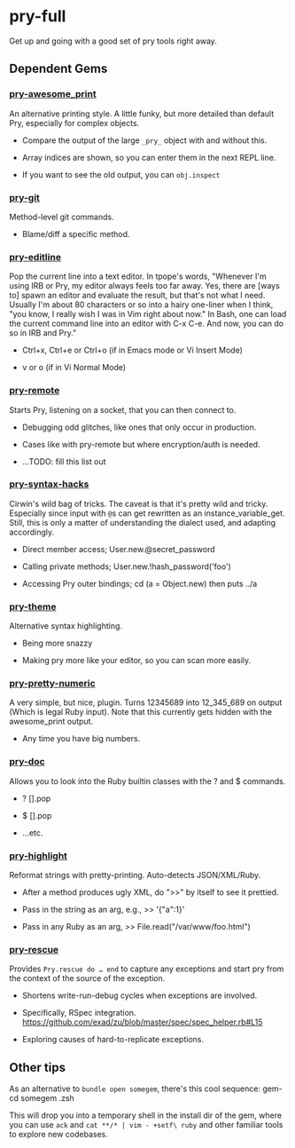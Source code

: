 # pry-full

Get up and going with a good set of pry tools right away.



## Dependent Gems


### [pry-awesome_print](https://github.com/michaeldv/awesome_print#readme)

An alternative printing style. A little funky, but more detailed than default Pry, especially for complex objects.


  
- Compare the output of the large `_pry_` object with and without this.
  
- Array indices are shown, so you can enter them in the next REPL line.
  
- If you want to see the old output, you can `obj.inspect`
  



### [pry-git](https://github.com/pry/pry-git)

Method-level git commands.


  
- Blame/diff a specific method.
  



### [pry-editline](https://github.com/tpope/pry-editline)

Pop the current line into a text editor. In tpope's words, &quot;Whenever I'm using IRB or Pry, my editor always feels too far away. Yes, there are [ways to] spawn an editor and evaluate the result, but that's not what I need. Usually I'm about 80 characters or so into a hairy one-liner when I think, &quot;you know, I really wish I was in Vim right about now.&quot; In Bash, one can load the current command line into an editor with C-x C-e. And now, you can do so in IRB and Pry.&quot;


  
- Ctrl+x, Ctrl+e or Ctrl+o  (if in Emacs mode or Vi Insert Mode)
  
- v or o (if in Vi Normal Mode)
  



### [pry-remote](https://github.com/simulacre/pry-remote-em#readme)

Starts Pry, listening on a socket, that you can then connect to.


  
- Debugging odd glitches, like ones that only occur in production.
  
- Cases like with pry-remote but where encryption/auth is needed.
  
- …TODO: fill this list out
  



### [pry-syntax-hacks](https://github.com/ConradIrwin/pry-syntax-hacks#readme)

Cirwin's wild bag of tricks. The caveat is that it's pretty wild and tricky. Especially since input with `@`s can get rewritten as an instance_variable_get. Still, this is only a matter of understanding the dialect used, and adapting accordingly.


  
- Direct member access; User.new.@secret_password
  
- Calling private methods; User.new.!hash_password('foo')
  
- Accessing Pry outer bindings; cd (a = Object.new)  then  puts ../a
  



### [pry-theme](https://github.com/kyrylo/pry-theme)

Alternative syntax highlighting.


  
- Being more snazzy
  
- Making pry more like your editor, so you can scan more easily.
  



### [pry-pretty-numeric](https://github.com/genki/pry-pretty-numeric)

A very simple, but nice, plugin. Turns 12345689 into 12_345_689 on output (Which is legal Ruby input). Note that this currently gets hidden with the awesome_print output.


  
- Any time you have big numbers.
  



### [pry-doc](https://github.com/banister/pry-doc)

Allows you to look into the Ruby builtin classes with the ? and $ commands.


  
- ? [].pop
  
- $ [].pop
  
- …etc.
  



### [pry-highlight](https://github.com/ConradIrwin/pry-highlight#readme)

Reformat strings with pretty-printing. Auto-detects JSON/XML/Ruby.


  
- After a method produces ugly XML, do &quot;&gt;&gt;&quot; by itself to see it prettied.
  
- Pass in the string as an arg, e.g., &gt;&gt; '{&quot;a&quot;:1}'
  
- Pass in any Ruby as an arg, &gt;&gt; File.read(&quot;/var/www/foo.html&quot;)
  



### [pry-rescue](https://github.com/ConradIrwin/pry-rescue#readme)

Provides `Pry.rescue do … end` to capture any exceptions and start pry from the context of the source of the exception.


  
- Shortens write-run-debug cycles when exceptions are involved.
  
- Specifically, RSpec integration. https://github.com/exad/zu/blob/master/spec/spec_helper.rb#L15
  
- Exploring causes of hard-to-replicate exceptions.
  




## Other tips

As an alternative to `bundle open somegem`, there's this cool sequence:
    gem-cd somegem
    .zsh

This will drop you into a temporary shell in the install dir of the gem, where
you can use `ack` and `cat **/* | vim - +setf\ ruby` and other familiar tools
to explore new codebases.
